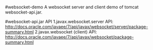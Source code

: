 #websocket-demo
A websocket server and client demo of tomcat websocket-api.jar.

#websocket-api.jar API
1.javax.websocket.server API:
http://docs.oracle.com/javaee/7/api/javax/websocket/server/package-summary.html
2.javax.websocket (client) API:
http://docs.oracle.com/javaee/7/api/javax/websocket/package-summary.html